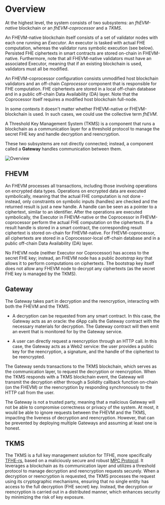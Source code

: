 # Overview

At the highest level, the system consists of two subsystems: an _fhEVM-native_ blockchain or an _fhEVM-coprocessor_ and a _TKMS_.

An FHEVM-native blockchain itself consists of a set of validator nodes with each one running an _Executor_. An executor is tasked with actual FHE computation, whereas the validator runs symbolic execution (see below). Persisted FHE ciphertexts in smart contracts are stored on-chain in FHEVM-native. Furthermore, note that all FHEVM-native validators must have an associated Executor, meaning that if an existing blockchain is used, validators must all be modified.

An FHEVM-coprocessor configuration consists unmodified host blockchain validators and an off-chain _Coprocessor_ component that is responsible for FHE computation. FHE ciphertexts are stored in a local off-chain database and in a public off-chain Data Availability (DA) layer. Note that the Coprocessor itself requires a modified host blockchain full-node.

In some contexts it doesn't matter whether FHEVM-native or FHEVM-blockchain is used. In such cases, we could use the collective term _fhEVM_.

A Threshold Key Management System (TKMS) is a component that runs a blockchain as a communication layer for a threshold protocol to manage the secret FHE key and handle decryption and reencryption.

These two subsystems are not directly connected; instead, a component called a **Gateway** handles communication between them.

![Overview](../assets/overview.png)

## FHEVM

An FHEVM processes all transactions, including those involving operations on encrypted data types. Operations on encrypted data are executed symbolically, meaning that the actual FHE computation is not done - instead, only constraints on symbolic inputs (handles) are checked and the returned result is just a new handle. A handle can be seen as a pointer to a ciphertext, similar to an identifier. After the operations are executed symbolically, the Executor in FHEVM-native or the Coprocessor in FHEVM-coprocessor perform the actual FHE computation on the ciphertexts. If a result handle is stored in a smart contract, the corresponding result ciphertext is stored on-chain for FHEVM-native. For FHEVM-coprocessor, all ciphertexts are stored in a Coprocessor-local off-chain database and in a public off-chain Data Availability (DA) layer.

No FHEVM node (neither Executor nor Coprocessor) has access to the secret FHE key; instead, an FHEVM node has a public _bootstrap key_ that allows it to perform computations on ciphertexts. The bootstrap key itself does not allow any FHEVM node to decrypt any ciphertexts (as the secret FHE key is managed by the TKMS).

## Gateway

The Gateway takes part in decryption and the reencryption, interacting with both the FHEVM and the TKMS.

- A decryption can be requested from any smart contract. In this case, the Gateway acts as an oracle: the dApp calls the Gateway contract with the necessary materials for decryption. The Gateway contract will then emit an event that is monitored for by the Gateway service.

- A user can directly request a reencryption through an HTTP call. In this case, the Gateway acts as a Web2 service: the user provides a public key for the reencryption, a signature, and the handle of the ciphertext to be reencrypted.

The Gateway sends transactions to the TKMS blockchain, which serves as the communication layer, to request the decryption or reencryption. When the TKMS responds with a TKMS blockchain event, the Gateway will transmit the decryption either through a Solidity callback function on-chain (on the FHEVM) or the reencryption by responding synchronously to the HTTP call from the user.

The Gateway is not a trusted party, meaning that a malicious Gateway will not be able to compromise correctness or privacy of the system. At most, it would be able to ignore requests between the FHEVM and the TKMS, impacting the liveness of decryption and reencryption. However, that can be prevented by deploying multiple Gateways and assuming at least one is honest.

## TKMS

The TKMS is a full key management solution for TFHE, more specifically [TFHE-rs](https://github.com/zama-ai/tfhe-rs), based on a maliciously secure and robust [MPC Protocol](https://eprint.iacr.org/2023/815).
It leverages a blockchain as its communication layer and utilizes a threshold protocol to manage decryption and reencryption requests securely. When a decryption or reencryption is requested, the TKMS processes the request using its cryptographic mechanisms, ensuring that no single entity has access to the full decryption (FHE secret) key. Instead, the decryption or reencryption is carried out in a distributed manner, which enhances security by minimizing the risk of key exposure.
